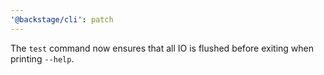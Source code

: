 ```yaml
---
'@backstage/cli': patch
---
```


The `test` command now ensures that all IO is flushed before exiting when printing `--help`.

